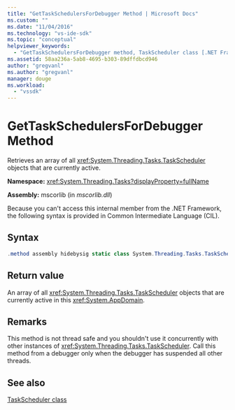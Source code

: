 ```yaml
---
title: "GetTaskSchedulersForDebugger Method | Microsoft Docs"
ms.custom: ""
ms.date: "11/04/2016"
ms.technology: "vs-ide-sdk"
ms.topic: "conceptual"
helpviewer_keywords: 
  - "GetTaskSchedulersForDebugger method, TaskScheduler class [.NET Framework debug engines]"
ms.assetid: 58aa236a-5ab8-4695-b303-89dffdbcd946
author: "gregvanl"
ms.author: "gregvanl"
manager: douge
ms.workload: 
  - "vssdk"
---
```

# GetTaskSchedulersForDebugger Method
Retrieves an array of all <xref:System.Threading.Tasks.TaskScheduler> objects that are currently active.  
  
 **Namespace:** <xref:System.Threading.Tasks?displayProperty=fullName>  
  
 **Assembly:** mscorlib (in *mscorlib.dll*)  
  
 Because you can't access this internal member from the .NET Framework, the following syntax is provided in Common Intermediate Language (CIL).  
  
## Syntax  
  
```csharp  
.method assembly hidebysig static class System.Threading.Tasks.TaskScheduler[] GetTaskSchedulersForDebugger() cil managed  
```  
  
## Return value  
 An array of all <xref:System.Threading.Tasks.TaskScheduler> objects that are currently active in this <xref:System.AppDomain>.  
  
## Remarks  
 This method is not thread safe and you shouldn't use it concurrently with other instances of <xref:System.Threading.Tasks.TaskScheduler>. Call this method from a debugger only when the debugger has suspended all other threads.  
  
## See also  
 [TaskScheduler class](../../extensibility/debugger/taskscheduler-class-internal-members.md)
